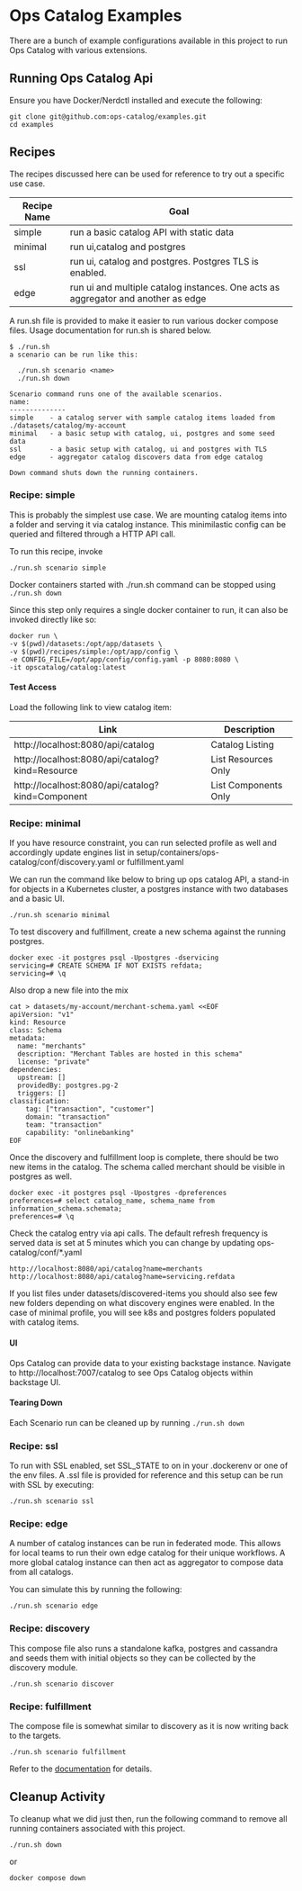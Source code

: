 # Ops Catalog Examples
There are a bunch of example configurations available in this project to run Ops Catalog with various extensions.

## Running Ops Catalog Api
Ensure you have Docker/Nerdctl installed and execute the following:

```
git clone git@github.com:ops-catalog/examples.git
cd examples
```

## Recipes
The recipes discussed here can be used for reference to try out a specific use case.

|Recipe Name|Goal|
|---|---|
|simple|run a basic catalog API with static data|
|minimal|run ui,catalog and postgres|
|ssl|run ui, catalog and postgres. Postgres TLS is enabled.|
|edge|run ui and multiple catalog instances. One acts as aggregator and another as edge|


A run.sh file is provided to make it easier to run various docker compose files. Usage documentation for run.sh is shared below.

```
$ ./run.sh
a scenario can be run like this:

  ./run.sh scenario <name>
  ./run.sh down

Scenario command runs one of the available scenarios.
name:
--------------
simple    - a catalog server with sample catalog items loaded from ./datasets/catalog/my-account
minimal   - a basic setup with catalog, ui, postgres and some seed data
ssl       - a basic setup with catalog, ui and postgres with TLS
edge      - aggregator catalog discovers data from edge catalog

Down command shuts down the running containers.
```

### Recipe: simple
This is probably the simplest use case. We are mounting catalog items into a folder and serving it via catalog instance. This minimilastic config can be queried and filtered through a HTTP API call.

To run this recipe, invoke

```
./run.sh scenario simple
```

Docker containers started with ./run.sh command can be stopped using ```./run.sh down```

Since this step only requires a single docker container to run, it can also be invoked directly like so:

```
docker run \
-v $(pwd)/datasets:/opt/app/datasets \
-v $(pwd)/recipes/simple:/opt/app/config \
-e CONFIG_FILE=/opt/app/config/config.yaml -p 8080:8080 \
-it opscatalog/catalog:latest
```

#### Test Access
Load the following link to view catalog item:

|Link|Description|
|---|---|
|http://localhost:8080/api/catalog| Catalog Listing|
|http://localhost:8080/api/catalog?kind=Resource| List Resources Only|
|http://localhost:8080/api/catalog?kind=Component|List Components Only|


### Recipe: minimal
If you have resource constraint, you can run selected profile as well and accordingly update engines list in setup/containers/ops-catalog/conf/discovery.yaml or fulfillment.yaml

We can run the command like below to bring up ops catalog API, a stand-in for objects in a Kubernetes cluster,  a postgres instance with two databases and a basic UI.

```
./run.sh scenario minimal
```



To test discovery and fulfillment, create a new schema against the running postgres.

```shell
docker exec -it postgres psql -Upostgres -dservicing 
servicing=# CREATE SCHEMA IF NOT EXISTS refdata;
servicing=# \q
```

Also drop a new file into the mix

```shell
cat > datasets/my-account/merchant-schema.yaml <<EOF
apiVersion: "v1"
kind: Resource
class: Schema
metadata:
  name: "merchants"
  description: "Merchant Tables are hosted in this schema"
  license: "private"
dependencies:
  upstream: []
  providedBy: postgres.pg-2
  triggers: []
classification:
    tag: ["transaction", "customer"]
    domain: "transaction"
    team: "transaction"
    capability: "onlinebanking"
EOF
```

Once the discovery and fulfillment loop is complete, there should be two new items in the catalog.
The schema called merchant should be visible in postgres as well.

```shell
docker exec -it postgres psql -Upostgres -dpreferences
preferences=# select catalog_name, schema_name from information_schema.schemata;
preferences=# \q
```


Check the catalog entry via api calls. The default refresh frequency is served data is set at 5 minutes which you can change by updating ops-catalog/conf/*.yaml

```shell 
http://localhost:8080/api/catalog?name=merchants
http://localhost:8080/api/catalog?name=servicing.refdata
```

If you list files under datasets/discovered-items you should also see few new folders depending on what discovery engines were enabled. In the case of minimal profile, you will see k8s and postgres folders populated with catalog items. 

#### UI
Ops Catalog can provide data to your existing backstage instance. Navigate to http://localhost:7007/catalog to see Ops Catalog objects within backstage UI.


#### Tearing Down
Each Scenario run can be cleaned up by running ```./run.sh down```

### Recipe: ssl

To run with SSL enabled, set SSL_STATE to on in your .dockerenv or one of the env files. A .ssl file is provided for reference and this setup can be run with SSL by executing:

```
./run.sh scenario ssl
```

### Recipe: edge
A number of catalog instances can be run in federated mode. This allows for local teams to run their own edge catalog for their unique workflows. A more global catalog instance can then act as aggregator to compose data from all catalogs.

You can simulate this by running the following:

```
./run.sh scenario edge
```


### Recipe: discovery
This compose file also runs a standalone kafka, postgres and cassandra and seeds them with initial objects so they can be collected by the discovery module.

```
./run.sh scenario discover
```

### Recipe: fulfillment
The compose file is somewhat similar to discovery as it is now writing back to the targets.

```
./run.sh scenario fulfillment
```


Refer to the [documentation](https://ops-catalog.github.io/specification) for details.

## Cleanup Activity
To cleanup what we did just then, run the following command to remove all running containers associated with this project.

```
./run.sh down
```

or

```
docker compose down
```
